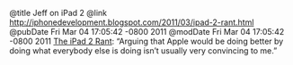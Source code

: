 @title Jeff on iPad 2
@link http://iphonedevelopment.blogspot.com/2011/03/ipad-2-rant.html
@pubDate Fri Mar 04 17:05:42 -0800 2011
@modDate Fri Mar 04 17:05:42 -0800 2011
<a href="http://iphonedevelopment.blogspot.com/2011/03/ipad-2-rant.html">The iPad 2 Rant</a>: “Arguing that Apple would be doing better by doing what everybody else is doing isn’t usually very convincing to me.”
